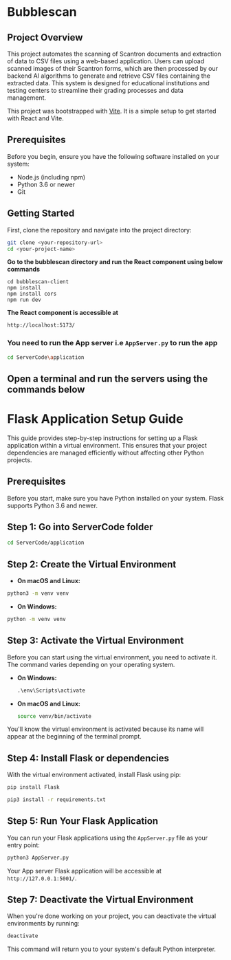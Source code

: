 # Bubblescan

## Project Overview
This project automates the scanning of Scantron documents and extraction of data to CSV files using a web-based application. Users can upload scanned images of their Scantron forms, which are then processed by our backend AI algorithms to generate and retrieve CSV files containing the extracted data. This system is designed for educational institutions and testing centers to streamline their grading processes and data management.

This project was bootstrapped with [Vite](https://vitejs.dev/). It is a simple setup to get started with React and Vite.

## Prerequisites

Before you begin, ensure you have the following software installed on your system:
- Node.js (including npm)
- Python 3.6 or newer
- Git

## Getting Started

First, clone the repository and navigate into the project directory:

```bash
git clone <your-repository-url>
cd <your-project-name>
```

**Go to the bubblescan directory and run the React component using below commands**

```
cd bubblescan-client
npm install
npm install cors
npm run dev
```
**The React component is accessible at**
```bash
http://localhost:5173/
```

### You need to run the App server i.e `AppServer.py` to run the app
```bash
cd ServerCode\application
```
## Open a terminal and run the servers using the commands below
# Flask Application Setup Guide

This guide provides step-by-step instructions for setting up a Flask application within a virtual environment. This ensures that your project dependencies are managed efficiently without affecting other Python projects.

## Prerequisites

Before you start, make sure you have Python installed on your system. Flask supports Python 3.6 and newer.

## Step 1: Go into ServerCode folder


```bash
cd ServerCode/application
```

## Step 2: Create the Virtual Environment

- **On macOS and Linux:**
```bash
python3 -m venv venv
```
- **On Windows:**
```bash
python -m venv venv
```

## Step 3: Activate the Virtual Environment

Before you can start using the virtual environment, you need to activate it. The command varies depending on your operating system.

- **On Windows:**

  ```cmd
  .\env\Scripts\activate
  ```

- **On macOS and Linux:**

  ```bash
  source venv/bin/activate
  ```

You'll know the virtual environment is activated because its name will appear at the beginning of the terminal prompt.

## Step 4: Install Flask or dependencies

With the virtual environment activated, install Flask using pip:

```bash
pip install Flask

pip3 install -r requirements.txt
```

## Step 5: Run Your Flask Application

You can run your Flask applications using the `AppServer.py` file as your entry point:

```bash
python3 AppServer.py
```

Your App server Flask application will be accessible at `http://127.0.0.1:5001/`.

## Step 7: Deactivate the Virtual Environment

When you're done working on your project, you can deactivate the virtual environments by running:

```bash
deactivate
```

This command will return you to your system's default Python interpreter.

